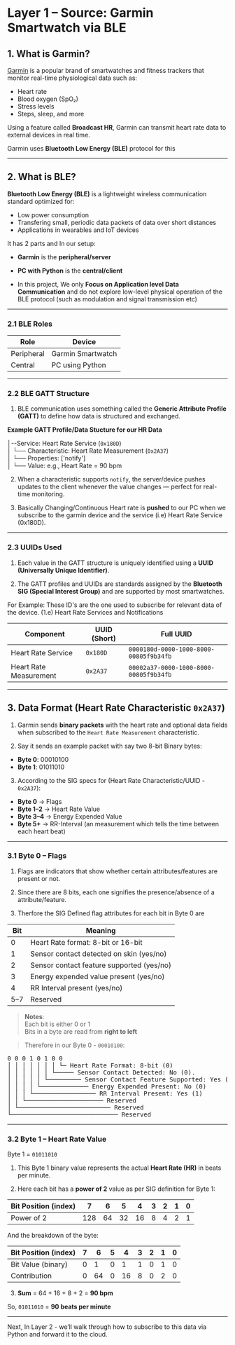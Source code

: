 # Layer 1 – Source: Garmin Smartwatch via BLE

## 1. What is Garmin?

[Garmin](https://www.garmin.com/) is a popular brand of smartwatches and fitness trackers that monitor real-time physiological data such as:

- Heart rate  
- Blood oxygen (SpO₂)  
- Stress levels  
- Steps, sleep, and more  

Using a feature called **Broadcast HR**, Garmin can transmit heart rate data to external devices in real time.

Garmin uses **Bluetooth Low Energy (BLE)** protocol for this

---

## 2. What is BLE?

**Bluetooth Low Energy (BLE)** is a lightweight wireless communication standard optimized for:

- Low power consumption  
- Transfering small, periodic data packets of data over short distances
- Applications in wearables and IoT devices   

It has 2 parts and In our setup:

- **Garmin** is the **peripheral/server**
- **PC with Python** is the **central/client**

- In this project, We only **Focus on Application level Data Communication** and do not explore low-level physical operation of the BLE protocol (such as modulation and signal transmission etc)

---

### 2.1 BLE Roles

| Role       | Device                   |
|------------|--------------------------|
| Peripheral | Garmin Smartwatch        |
| Central    | PC using Python          |

---

### 2.2 BLE GATT Structure

1) BLE communication uses something called the **Generic Attribute Profile (GATT)** to define how data is structured and exchanged.

**Example GATT Profile/Data Stucture for our HR Data**
 
│--Service: Heart Rate Service (`0x180D`)  
│   └── Characteristic: Heart Rate Measurement (`0x2A37`)  
│       └── Properties: ['notify']  
│           └── Value: e.g., Heart Rate = 90 bpm

2) When a characteristic supports `notify`, the server/device pushes updates to the client whenever the value changes — perfect for real-time monitoring.
   
3) Basically Changing/Continuous Heart rate is **pushed** to our PC when we subscribe to the garmin device and the service (i.e) Heart Rate Service (0x180D).

---

### 2.3 UUIDs Used

1) Each value in the GATT structure is uniquely identified using a **UUID (Universally Unique Identifier)**. 

2) The GATT profiles and UUIDs are standards assigned by the **Bluetooth SIG (Special Interest Group)** and are supported by most smartwatches.

For Example: These ID's are the one used to subscribe for relevant data of the device. (1.e) Heart Rate Services and Notifications

| Component              | UUID (Short) | Full UUID                                      |
|------------------------|--------------|------------------------------------------------|
| Heart Rate Service     | `0x180D`     | `0000180d-0000-1000-8000-00805f9b34fb`         |
| Heart Rate Measurement | `0x2A37`     | `00002a37-0000-1000-8000-00805f9b34fb`         |

---

## 3. Data Format (Heart Rate Characteristic `0x2A37`)

1) Garmin sends **binary packets** with the heart rate and optional data fields when subscribed to the `Heart Rate Measurement` characteristic.

2) Say it sends an example packet with say two 8-bit Binary bytes:  

- **Byte 0**: 00010100
- **Byte 1**: 01011010

3) According to the SIG specs for (Heart Rate Characteristic/UUID - `0x2A37`):

- **Byte 0**   → Flags  
- **Byte 1–2** → Heart Rate Value  
- **Byte 3–4** → Energy Expended Value
- **Byte 5+**  → RR-Interval (an measurement which tells the time between each heart beat)

---

### 3.1 Byte 0 – Flags

1) Flags are indicators that show whether certain attributes/features are present or not.  

2) Since there are 8 bits, each one signifies the presence/absence of a attribute/feature.

3) Therfore the SIG Defined flag attributes for each bit in Byte 0 are

| Bit | Meaning                                             |
|-----|-----------------------------------------------------|
| 0   | Heart Rate format: 8-bit or 16-bit                  |
| 1   | Sensor contact detected on skin (yes/no)            |
| 2   | Sensor contact feature supported (yes/no)           |
| 3   | Energy expended value present (yes/no)              |
| 4   | RR Interval present (yes/no)                        |
| 5–7 | Reserved                                            |

> **Notes**:  
> Each bit is either 0 or 1  
> Bits in a byte are read from **right to left**

> Therefore in our Byte 0 - `00010100`:  

<pre>
0 0 0 1 0 1 0 0
│ │ │ │ │ │ │ └─ Heart Rate Format: 8-bit (0)
│ │ │ │ │ │ └───── Sensor Contact Detected: No (0).
│ │ │ │ │ └───────── Sensor Contact Feature Supported: Yes (1)
│ │ │ │ └───────────── Energy Expended Present: No (0)
│ │ │ └───────────────── RR Interval Present: Yes (1)
│ │ └───────────────────── Reserved
│ └───────────────────────── Reserved
└───────────────────────────── Reserved
</pre>

---

### 3.2 Byte 1 – Heart Rate Value

Byte 1 = `01011010`

1) This Byte 1 binary value represents the actual **Heart Rate (HR)** in beats per minute.

2) Here each bit has a **power of 2** value as per SIG definition for Byte 1:

| Bit Position (index) | 7   | 6  | 5  | 4  | 3  | 2  | 1  | 0  |
|----------------------|-----|----|----|----|----|----|----|----|
| Power of 2           | 128 | 64 | 32 | 16 | 8  | 4  | 2  | 1  |

And the breakdown of the byte:

| Bit Position (index) | 7 | 6  | 5 | 4  | 3 | 2 | 1 | 0 |
|----------------------|---|----|---|----|---|---|---|---|
| Bit Value (binary)   | 0 | 1  | 0 | 1  | 1 | 0 | 1 | 0 |
| Contribution         | 0 | 64 | 0 | 16 | 8 | 0 | 2 | 0 |

3) **Sum** = 64 + 16 + 8 + 2 = **90 bpm**

So, `01011010` = **90 beats per minute**

---

Next, In Layer 2 - we’ll walk through how to subscribe to this data via Python and forward it to the cloud.


